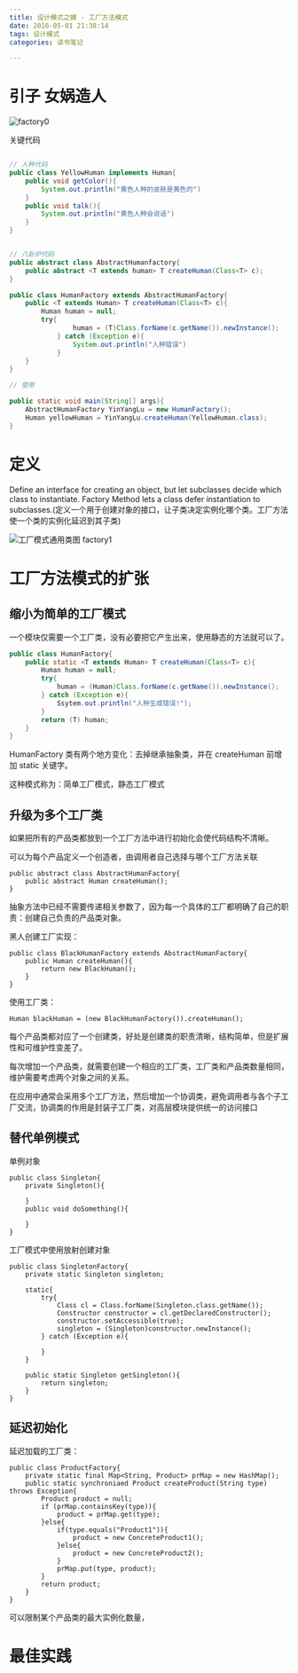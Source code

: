 ```yaml
---
title: 设计模式之蝉 - 工厂方法模式
date: 2016-05-01 21:38:14
tags: 设计模式
categories: 读书笔记

---
```



# 引子 女娲造人

![factory0]()

关键代码

```java

// 人种代码
public class YellowHuman implements Human{
    public void getColor(){
        System.out.println("黄色人种的皮肤是黄色的")
    }
    public void talk(){
        System.out.println("黄色人种会说话")
    }
}


// 八卦炉代码
public abstract class AbstractHumanfactory{
    public abstract <T extends human> T createHuman(Class<T> c);
}

public class HumanFactory extends AbstractHumanFactory{
    public <T extends Human> T createHuman(Class<T> c){
        Human human = null;
        try{
                human = (T)Class.forName(c.getName()).newInstance();
            } catch (Exception e){
                System.out.println("人种错误")
            }
    }
}

// 使用

public static void main(String[] args){
    AbstractHumanFactory YinYangLu = new HumanFactory();
    Human yellowHuman = YinYangLu.createHuman(YellowHuman.class);
}
```

<!--more-->

# 定义

Define an interface for creating an object, but let subclasses decide which class to instantiate. Factory Method lets a class defer instantiation to subclasses.(定义一个用于创建对象的接口，让子类决定实例化哪个类。工厂方法使一个类的实例化延迟到其子类)

![工厂模式通用类图 factory1]()

# 工厂方法模式的扩张

## 缩小为简单的工厂模式

一个模块仅需要一个工厂类，没有必要把它产生出来，使用静态的方法就可以了。

```java
public class HumanFactory{
    public static <T extends Human> T createHuman(Class<T> c){
        Human human = null;
        try{
            human = (Human)Class.forName(c.getName()).newInstance();
        } catch (Exception e){
            Ssytem.out.println("人种生成错误!");
        }
        return (T) human;
    }
}
```

HumanFactory 类有两个地方变化：去掉继承抽象类，并在 createHuman 前增加 static 关键字。

这种模式称为：简单工厂模式，静态工厂模式

## 升级为多个工厂类

如果把所有的产品类都放到一个工厂方法中进行初始化会使代码结构不清晰。

可以为每个产品定义一个创造者，由调用者自己选择与哪个工厂方法关联

```
public abstract class AbstractHumanFactory{
    public abstract Human createHuman();
}
```

抽象方法中已经不需要传递相关参数了，因为每一个具体的工厂都明确了自己的职责：创建自己负责的产品类对象。

黑人创建工厂实现：

```
public class BlackHumanFactory extends AbstractHumanFactory{
    public Human createHuman(){
        return new BlackHuman();
    }
}
```

使用工厂类：

```
Human blackHuman = (new BlackHumanFactory()).createHuman();
```

每个产品类都对应了一个创建类，好处是创建类的职责清晰，结构简单，但是扩展性和可维护性变差了。

每次增加一个产品类，就需要创建一个相应的工厂类，工厂类和产品类数量相同，维护需要考虑两个对象之间的关系。

在应用中通常会采用多个工厂方法，然后增加一个协调类，避免调用者与各个子工厂交流，协调类的作用是封装子工厂类，对高层模块提供统一的访问接口

## 替代单例模式

单例对象

```
public class Singleton{
    private Singleton(){

    }
    public void doSomething(){

    }
}
```

工厂模式中使用放射创建对象

```
public class SingletonFactory{
    private static Singleton singleton;

    static{
        try{
            Class cl = Class.forName(Singleton.class.getName());
            Constructor constructor = cl.getDeclaredConstructor();
            constructor.setAccessible(true);
            singleton = (Singleton)constructor.newInstance();            
        } catch (Exception e){

        }
    }

    public static Singleton getSingleton(){
        return singleton;
    }
}
```


## 延迟初始化

延迟加载的工厂类：

```
public class ProductFactory{
    private static final Map<String, Product> prMap = new HashMap();
    public static synchroniaed Product createProduct(String type) throws Exception{
        Product product = null;
        if (prMap.containsKey(type)){
            product = prMap.get(type);
        }else{
            if(type.equals("Product1")){
                product = new ConcreteProduct1();
            }else{
                product = new ConcreteProduct2();
            }
            prMap.put(type, product);
        }
        return product;
    }
}
```

可以限制某个产品类的最大实例化数量，

# 最佳实践
















